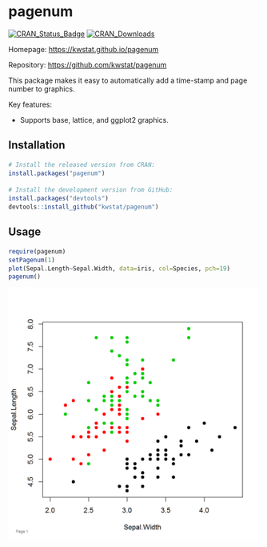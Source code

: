 # pagenum

[![CRAN_Status_Badge](http://www.r-pkg.org/badges/version/pagenum)](https://cran.r-project.org/package=pagenum)
[![CRAN_Downloads](https://cranlogs.r-pkg.org/badges/pagenum)](https://cranlogs.r-pkg.org/badges/pagenum)

Homepage: https://kwstat.github.io/pagenum

Repository: https://github.com/kwstat/pagenum

This package makes it easy to automatically add a time-stamp and page number to graphics.

Key features:

* Supports base, lattice, and ggplot2 graphics.

## Installation

```R
# Install the released version from CRAN:
install.packages("pagenum")

# Install the development version from GitHub:
install.packages("devtools")
devtools::install_github("kwstat/pagenum")
```

## Usage

```R
require(pagenum)
setPagenum(1)
plot(Sepal.Length~Sepal.Width, data=iris, col=Species, pch=19)
pagenum()
```
![pagenum](man/figures/pagenum_base.png)
